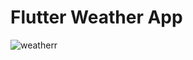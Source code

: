# Flutter Weather App

![weatherr](https://user-images.githubusercontent.com/45773668/129038096-703c9d07-4f9d-43d3-b046-164f369a187e.PNG)
